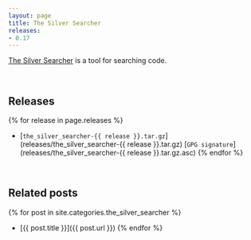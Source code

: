 ```yaml
---
layout: page
title: The Silver Searcher
releases:
- 0.17
---
```


[The Silver Searcher](https://github.com/ggreer/the_silver_searcher) is a tool for searching code.


<br />

## Releases

{% for release in page.releases %}
* [`the_silver_searcher-{{ release }}.tar.gz`](releases/the_silver_searcher-{{ release }}.tar.gz) <span class="gpg_sig">[`GPG signature`](releases/the_silver_searcher-{{ release }}.tar.gz.asc)</span>
{% endfor %}

<br />

## Related posts
{% for post in site.categories.the_silver_searcher %}
* [{{ post.title }}]({{ post.url }})
{% endfor %}
